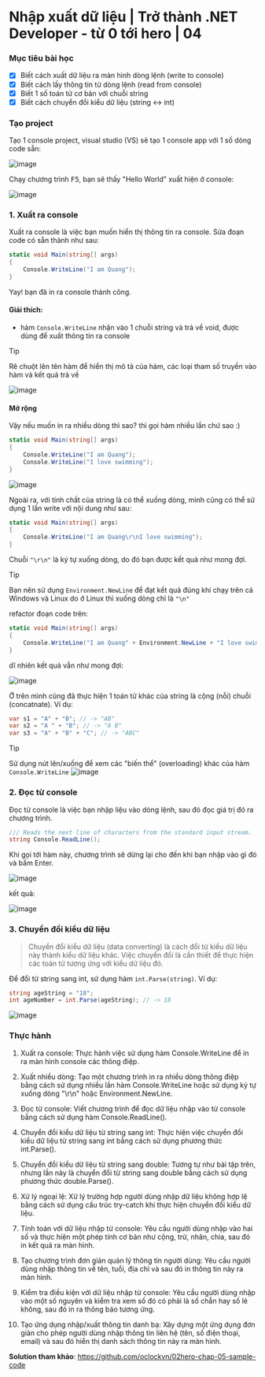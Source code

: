 # Nhập xuất dữ liệu | Trở thành .NET Developer - từ 0 tới hero | 04

### Mục tiêu bài học
- [x] Biết cách xuất dữ liệu ra màn hình dòng lệnh (write to console)
- [x] Biết cách lấy thông tin từ dòng lệnh (read from console)
- [x] Biết 1 số toán tử cơ bản với chuỗi string
- [x] Biết cách chuyển đổi kiểu dữ liệu (string <-> int)

### Tạo project

Tạo 1 console project, visual studio (VS) sẽ tạo 1 console app với 1 số dòng code sẵn:

![image](https://github.com/oclockvn/dotnet-dev-0-to-hero-vietnam/assets/3783976/f077637d-255f-43a6-9677-ec502787b0ef)

Chạy chương trình <kbd>F5</kbd>, bạn sẽ thấy "Hello World" xuất hiện ở console:

![image](https://github.com/oclockvn/dotnet-dev-0-to-hero-vietnam/assets/3783976/67827586-cb37-4a01-9dcd-6fcccdf283fc)

### 1. Xuất ra console

Xuất ra console là việc bạn muốn hiển thị thông tin ra console. Sửa đoạn code có sẵn thành như sau:

```cs
static void Main(string[] args)
{
    Console.WriteLine("I am Quang");
}
```

Yay! bạn đã in ra console thành công.

#### Giải thích:
- hàm `Console.WriteLine` nhận vào 1 chuỗi string và trả về void, được dùng để xuất thông tin ra console

> [!TIP]
> Rê chuột lên tên hàm để hiển thị mô tả của hàm, các loại tham số truyền vào hàm và kết quả trả về

![image](https://github.com/oclockvn/dotnet-dev-0-to-hero-vietnam/assets/3783976/b36722a0-b655-431f-81a8-cc0ba0758e94)

#### Mở rộng
Vậy nếu muốn in ra nhiều dòng thì sao? thì gọi hàm nhiều lần chứ sao :)

```cs
static void Main(string[] args)
{
    Console.WriteLine("I am Quang");
    Console.WriteLine("I love swimming");
}
```

![image](https://github.com/oclockvn/dotnet-dev-0-to-hero-vietnam/assets/3783976/555d6615-61ce-45b8-8f98-bdacb998faaf)

Ngoài ra, với tính chất của string là có thể xuống dòng, mình cũng có thể sử dụng 1 lần write với nội dung như sau:

```cs
static void Main(string[] args)
{
    Console.WriteLine("I am Quang\r\nI love swimming");
}
```

Chuỗi `"\r\n"` là ký tự xuống dòng, do đó bạn được kết quả như mong đợi.

> [!TIP]
> Bạn nên sử dụng `Environment.NewLine` để đạt kết quả đúng khi chạy trên cả Windows và Linux do ở Linux thì xuống dòng chỉ là `"\n"`

refactor đoạn code trên:

```cs
static void Main(string[] args)
{
    Console.WriteLine("I am Quang" + Environment.NewLine + "I love swimming"); // cộng chuỗi
}
```

dĩ nhiên kết quả vẫn như mong đợi:

![image](https://github.com/oclockvn/dotnet-dev-0-to-hero-vietnam/assets/3783976/112c4191-e161-47d7-9c12-349e8747551e)

Ở trên mình cũng đã thực hiện 1 toán tử khác của string là cộng (nỗi) chuỗi (concatnate). Ví dụ:

```cs
var s1 = "A" + "B"; // -> "AB"
var s2 = "A " + "B"; // -> "A B"
var s3 = "A" + "B" + "C"; // -> "ABC"
```

> [!TIP]
> Sử dụng nút lên/xuống để xem các "biến thể" (overloading) khác của hàm `Console.WriteLine`
![image](https://github.com/oclockvn/dotnet-dev-0-to-hero-vietnam/assets/3783976/33c60ad8-6870-442c-abac-06ede1ac1cf7)


### 2. Đọc từ console

Đọc từ console là việc bạn nhập liệu vào dòng lệnh, sau đó đọc giá trị đó ra chương trình.

```cs
/// Reads the next line of characters from the standard input stream.
string Console.ReadLine();
```

Khi gọi tới hàm này, chương trình sẽ dừng lại cho đến khi bạn nhập vào gì đó và bấm Enter.

![image](https://github.com/oclockvn/dotnet-dev-0-to-hero-vietnam/assets/3783976/a50e5275-ecc6-495f-a5aa-1a9c8aade9a9)

kết quả:

![image](https://github.com/oclockvn/dotnet-dev-0-to-hero-vietnam/assets/3783976/f4fbd844-1d97-4b6b-b33d-ac916b9e2ca3)

### 3. Chuyển đổi kiểu dữ liệu

> Chuyển đổi kiểu dữ liệu (data converting) là cách đổi từ kiểu dữ liệu này thành kiểu dữ liệu khác. Việc chuyển đổi là cần thiết để thực hiện các toán tử tương ứng với kiểu dữ liệu đó.

Để đổi từ string sang int, sử dụng hàm `int.Parse(string)`. Ví dụ:

```cs
string ageString = "18";
int ageNumber = int.Parse(ageString); // -> 18
```

![image](https://github.com/oclockvn/dotnet-dev-0-to-hero-vietnam/assets/3783976/363a46bd-c515-4ad5-b556-313bfe154b73)

### Thực hành

1. Xuất ra console: Thực hành việc sử dụng hàm Console.WriteLine để in ra màn hình console các thông điệp.

2. Xuất nhiều dòng: Tạo một chương trình in ra nhiều dòng thông điệp bằng cách sử dụng nhiều lần hàm Console.WriteLine hoặc sử dụng ký tự xuống dòng "\r\n" hoặc Environment.NewLine.

3. Đọc từ console: Viết chương trình để đọc dữ liệu nhập vào từ console bằng cách sử dụng hàm Console.ReadLine().

4. Chuyển đổi kiểu dữ liệu từ string sang int: Thực hiện việc chuyển đổi kiểu dữ liệu từ string sang int bằng cách sử dụng phương thức int.Parse().

5. Chuyển đổi kiểu dữ liệu từ string sang double: Tương tự như bài tập trên, nhưng lần này là chuyển đổi từ string sang double bằng cách sử dụng phương thức double.Parse().

6. Xử lý ngoại lệ: Xử lý trường hợp người dùng nhập dữ liệu không hợp lệ bằng cách sử dụng cấu trúc try-catch khi thực hiện chuyển đổi kiểu dữ liệu.

7. Tính toán với dữ liệu nhập từ console: Yêu cầu người dùng nhập vào hai số và thực hiện một phép tính cơ bản như cộng, trừ, nhân, chia, sau đó in kết quả ra màn hình.

8. Tạo chương trình đơn giản quản lý thông tin người dùng: Yêu cầu người dùng nhập thông tin về tên, tuổi, địa chỉ và sau đó in thông tin này ra màn hình.

9. Kiểm tra điều kiện với dữ liệu nhập từ console: Yêu cầu người dùng nhập vào một số nguyên và kiểm tra xem số đó có phải là số chẵn hay số lẻ không, sau đó in ra thông báo tương ứng.

10. Tạo ứng dụng nhập/xuất thông tin danh bạ: Xây dựng một ứng dụng đơn giản cho phép người dùng nhập thông tin liên hệ (tên, số điện thoại, email) và sau đó hiển thị danh sách thông tin này ra màn hình.

**Solution tham khảo**: https://github.com/oclockvn/02hero-chap-05-sample-code
